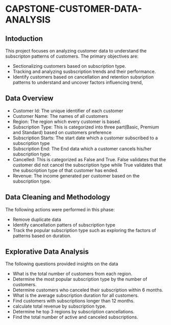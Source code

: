 # CAPSTONE-CUSTOMER-DATA-ANALYSIS

## Intoduction
This project focuses on analyzing customer data to understand the subscripton patterns of customers. The primary objectives are:
- Sectionalizing customers based on subscription type.
- Tracking and analyzing susbscription trends and their performance.
- Identify customers based on cancellation and retention subsription patterns to understand and uncover factors influencing trend,


## Data Overview
- Customer Id: The unique identifier of each customer
- Customer Name: The names of all customers
- Region: The region which every customer is based.
- Subscription Type: This is categorized into three part(Basic, Premium and Standard) based on customers preference
- Subscription Starts: The start date which a customer subscribed to a subscription type
- Subscription End: The End data which a customer cancels his/her subscription type.
- Cancelled: This is categorized as False and True. False validates that the customer did not cancel the subscription type while True validates that the subscription type of that customer has ended.
- Revenue: The income generated per customer based on the subscription type.

## Data Cleaning and Methodology
The following actions were performed in this phase:
- Remove duplicate data
- Identify cancellation patters of subscription type
- Track the popular subscription type such as exploring the factors of patterns based on duration.

## Explorative Data Analysis
The following questions provided insights on the data
- What is the total number of customers from each region. 
- Determine the most popular subscription type by the number of customers. 
- Determine customers who canceled their subscription within 6 months. 
- What is the average subscription duration for all customers. 
- Find customers with subscriptions longer than 12 months. 
- calculate total revenue by subscription type. 
- Determine he top 3 regions by subscription cancellations. 
- Find the total number of active and canceled subscriptions.


